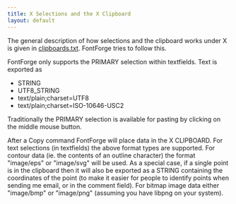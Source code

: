 ```yaml
---
title: X Selections and the X Clipboard
layout: default
---
```



The general description of how selections and the clipboard works under
X is given in
[clipboards.txt](http://www.freedesktop.org/standards/clipboards.txt).
FontForge tries to follow this.

FontForge only supports the PRIMARY selection within textfields. Text is
exported as

-   STRING
-   UTF8\_STRING
-   text/plain;charset=UTF8
-   text/plain;charset=ISO-10646-USC2

Traditionally the PRIMARY selection is available for pasting by clicking
on the middle mouse button.

After a Copy command FontForge will place data in the X CLIPBOARD. For
text selections (in textfields) the above format types are supported.
For contour data (ie. the contents of an outline character) the format
"image/eps" or "image/svg" will be used. As a special case, if a single
point is in the clipboard then it will also be exported as a STRING
containing the coordinates of the point (to make it easier for people to
identify points when sending me email, or in the comment field). For
bitmap image data either "image/bmp" or "image/png" (assuming you have
libpng on your system).
